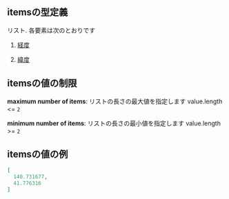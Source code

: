 ## itemsの型定義

リスト. 各要素は次のとおりです

1.  [経度](station-駅オブジェクト-properties-ボロノイ範囲-properties-geometrypolygonlinestring-oneof-geometrylinestring-properties-linestringの座標リスト-座標点-items-経度.md "check type definition")

2.  [緯度](station-駅オブジェクト-properties-ボロノイ範囲-properties-geometrypolygonlinestring-oneof-geometrylinestring-properties-linestringの座標リスト-座標点-items-緯度.md "check type definition")

## itemsの値の制限

**maximum number of items**: リストの長さの最大値を指定します value.length <= `2`

**minimum number of items**: リストの長さの最小値を指定します value.length >= `2`

## itemsの値の例

```json
[
  140.731677,
  41.776316
]
```

